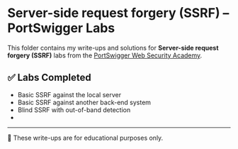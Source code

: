 # Server-side request forgery (SSRF) – PortSwigger Labs

This folder contains my write-ups and solutions for **Server-side request forgery (SSRF)** labs from the [PortSwigger Web Security Academy](https://portswigger.net/web-security/all-labs#server-side-request-forgery-ssrf).

## ✅ Labs Completed

- Basic SSRF against the local server
- Basic SSRF against another back-end system
- Blind SSRF with out-of-band detection
- 

---

📌 These write-ups are for educational purposes only.
